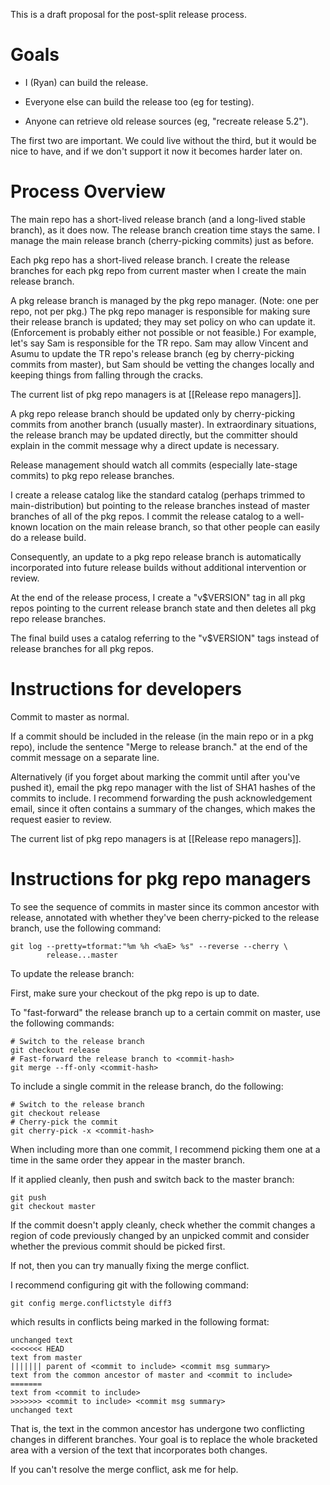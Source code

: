 This is a draft proposal for the post-split release process.

# Goals

 - I (Ryan) can build the release.

 - Everyone else can build the release too (eg for testing).

 - Anyone can retrieve old release sources (eg, "recreate release 5.2").

The first two are important. We could live without the third, but it
would be nice to have, and if we don't support it now it becomes
harder later on.


# Process Overview

The main repo has a short-lived release branch (and a long-lived
stable branch), as it does now. The release branch creation time stays
the same. I manage the main release branch (cherry-picking commits)
just as before.

Each pkg repo has a short-lived release branch. I create the release
branches for each pkg repo from current master when I create the main
release branch.

A pkg release branch is managed by the pkg repo manager. (Note: one
per repo, not per pkg.) The pkg repo
manager is responsible for making sure their release branch is
updated; they may set policy on who can update it. (Enforcement is
probably either not possible or not feasible.) For example, let's say
Sam is responsible for the TR repo. Sam may allow Vincent and Asumu to
update the TR repo's release branch (eg by cherry-picking commits from
master), but Sam should be vetting the changes locally and keeping
things from falling through the cracks.

The current list of pkg repo managers is at [[Release repo managers]].

A pkg repo release branch should be updated only by cherry-picking
commits from another branch (usually master). 
In extraordinary situations, the release branch may be updated
directly, but the committer should explain in the commit message why a
direct update is necessary.

Release management should watch all commits (especially late-stage
commits) to pkg repo release branches.

I create a release catalog like the standard catalog (perhaps trimmed
to main-distribution) but pointing to the release branches instead of
master branches of all of the pkg repos. I commit the release catalog
to a well-known location on the main release branch, so that other
people can easily do a release build.

Consequently, an update to a pkg repo release branch is automatically
incorporated into future release builds without additional
intervention or review.

At the end of the release process, I create a "v$VERSION" tag in all
pkg repos pointing to the current release branch state and then
deletes all pkg repo release branches.

The final build uses a catalog referring to the "v$VERSION" tags
instead of release branches for all pkg repos.


# Instructions for developers

Commit to master as normal.

If a commit should be included in the release (in the main repo or in
a pkg repo), include the sentence "Merge to release branch." at the
end of the commit message on a separate line.

Alternatively (if you forget about marking the commit until after
you've pushed it), email the pkg repo manager with the list of SHA1
hashes of the commits to include. I recommend forwarding the push
acknowledgement email, since it often contains a summary of the
changes, which makes the request easier to review.

The current list of pkg repo managers is at [[Release repo managers]].


# Instructions for pkg repo managers

To see the sequence of commits in master since its common ancestor
with release, annotated with whether they've been cherry-picked to the
release branch, use the following command:

    git log --pretty=tformat:"%m %h <%aE> %s" --reverse --cherry \
            release...master

To update the release branch:

First, make sure your checkout of the pkg repo is up to date.

To "fast-forward" the release branch up to a certain commit on master,
use the following commands:

    # Switch to the release branch
    git checkout release
    # Fast-forward the release branch to <commit-hash>
    git merge --ff-only <commit-hash>

To include a single commit in the release branch, do the following:

    # Switch to the release branch
    git checkout release
    # Cherry-pick the commit
    git cherry-pick -x <commit-hash>

When including more than one commit, I recommend picking them one at a
time in the same order they appear in the master branch.

If it applied cleanly, then push and switch back to the master branch:

    git push
    git checkout master

If the commit doesn't apply cleanly, check whether the commit
changes a region of code previously changed by an unpicked commit
and consider whether the previous commit should be picked first.

If not, then you can try manually fixing the merge conflict.

I recommend configuring git with the following command:

    git config merge.conflictstyle diff3

which results in conflicts being marked in the following format:

    unchanged text
    <<<<<<< HEAD
    text from master
    ||||||| parent of <commit to include> <commit msg summary>
    text from the common ancestor of master and <commit to include>
    =======
    text from <commit to include>
    >>>>>>> <commit to include> <commit msg summary>
    unchanged text

That is, the text in the common ancestor has undergone two conflicting
changes in different branches. Your goal is to replace the whole
bracketed area with a version of the text that incorporates both
changes.

If you can't resolve the merge conflict, ask me for help.
